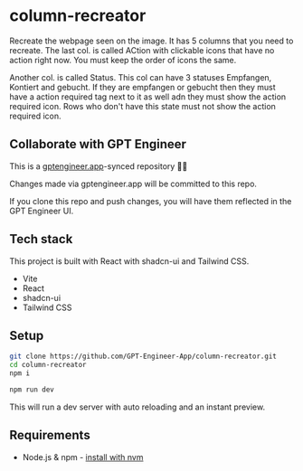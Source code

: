 # column-recreator

Recreate the webpage seen on the image. It has 5 columns that you need to recreate. The last col. is called ACtion with clickable icons that have no action right now. You must keep the order of icons the same.

Another col. is called Status. This col can have 3 statuses Empfangen, Kontiert and gebucht. If they are empfangen or gebucht then they must have a action required tag next to it as well adn they must show the action required icon. Rows who don't have this state must not show the action required icon. 

## Collaborate with GPT Engineer

This is a [gptengineer.app](https://gptengineer.app)-synced repository 🌟🤖

Changes made via gptengineer.app will be committed to this repo.

If you clone this repo and push changes, you will have them reflected in the GPT Engineer UI.

## Tech stack

This project is built with React with shadcn-ui and Tailwind CSS.

- Vite
- React
- shadcn-ui
- Tailwind CSS

## Setup

```sh
git clone https://github.com/GPT-Engineer-App/column-recreator.git
cd column-recreator
npm i
```

```sh
npm run dev
```

This will run a dev server with auto reloading and an instant preview.

## Requirements

- Node.js & npm - [install with nvm](https://github.com/nvm-sh/nvm#installing-and-updating)
